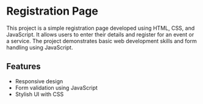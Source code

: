 # Registration Page

This project is a simple registration page developed using HTML, CSS, and JavaScript. It allows users to enter their details and register for an event or a service. The project demonstrates basic web development skills and form handling using JavaScript.

## Features

- Responsive design
- Form validation using JavaScript
- Stylish UI with CSS
